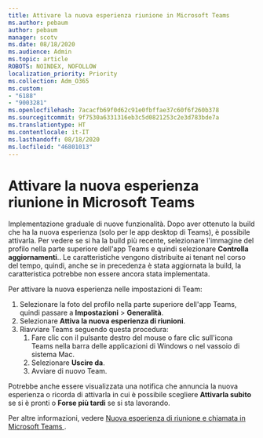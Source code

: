 ```yaml
---
title: Attivare la nuova esperienza riunione in Microsoft Teams
ms.author: pebaum
author: pebaum
manager: scotv
ms.date: 08/18/2020
ms.audience: Admin
ms.topic: article
ROBOTS: NOINDEX, NOFOLLOW
localization_priority: Priority
ms.collection: Adm_O365
ms.custom:
- "6188"
- "9003281"
ms.openlocfilehash: 7acacfb69f0d62c91e0fbffae37c60f6f260b378
ms.sourcegitcommit: 9f7530a6331316eb3c5d0821253c2e3d783bde7a
ms.translationtype: HT
ms.contentlocale: it-IT
ms.lasthandoff: 08/18/2020
ms.locfileid: "46801013"
---
```

# <a name="enable-the-new-meeting-experience-in-microsoft-teams"></a>Attivare la nuova esperienza riunione in Microsoft Teams

Implementazione graduale di nuove funzionalità. Dopo aver ottenuto la build che ha la nuova esperienza (solo per le app desktop di Teams), è possibile attivarla. Per vedere se si ha la build più recente, selezionare l'immagine del profilo nella parte superiore dell'app Teams e quindi selezionare **Controlla aggiornamenti**.. Le caratteristiche vengono distribuite ai tenant nel corso del tempo, quindi, anche se in precedenza è stata aggiornata la build, la caratteristica potrebbe non essere ancora stata implementata.  

Per attivare la nuova esperienza nelle impostazioni di Team:

1. Selezionare la foto del profilo nella parte superiore dell'app Teams, quindi passare a **Impostazioni** >  **Generalità**. 
2. Selezionare **Attiva la nuova esperienza di riunioni**.
3. Riavviare Teams seguendo questa procedura:
    1. Fare clic con il pulsante destro del mouse o fare clic sull'icona Teams nella barra delle applicazioni di Windows o nel vassoio di sistema Mac.
    2. Selezionare **Uscire da**.
    3. Avviare di nuovo Team.

Potrebbe anche essere visualizzata una notifica che annuncia la nuova esperienza o ricorda di attivarla in cui è possibile scegliere  **Attivarla subito**  se si è pronti o  **Forse più tardi** se si sta lavorando.  

Per altre informazioni, vedere [Nuova esperienza di riunione e chiamata in Microsoft Teams ](https://techcommunity.microsoft.com/t5/microsoft-teams-blog/new-meeting-and-calling-experience-in-microsoft-teams/ba-p/1537581).